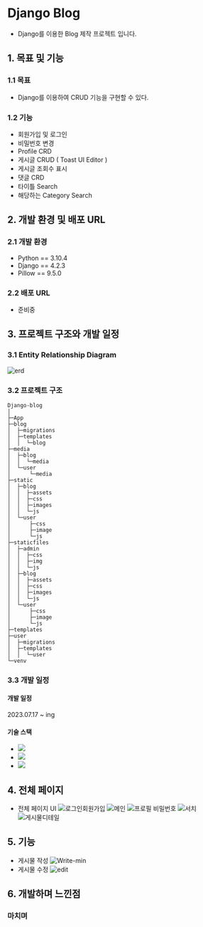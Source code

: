 # Django Blog

-   Django를 이용한 Blog 제작 프로젝트 입니다.

## 1. 목표 및 기능

### 1.1 목표

-   Django를 이용하여 CRUD 기능을 구현할 수 있다.

### 1.2 기능

-   회원가입 및 로그인
-   비밀번호 변경
-   Profile CRD
-   게시글 CRUD ( Toast UI Editor )
-   게시글 조회수 표시
-   댓글 CRD
-   타이틀 Search
-   해당하는 Category Search

## 2. 개발 환경 및 배포 URL

### 2.1 개발 환경

-   Python == 3.10.4
-   Django == 4.2.3
-   Pillow == 9.5.0

### 2.2 배포 URL

-   준비중

## 3. 프로젝트 구조와 개발 일정

### 3.1 Entity Relationship Diagram
![erd](https://github.com/Hyunwooz/Django-blog/assets/107661525/f554ac1a-47d8-4525-9d5f-316d7e05c914)

### 3.2 프로젝트 구조
```
Django-blog
│
├─App
├─blog
│  ├─migrations
│  ├─templates
│  │  └─blog
├─media
│  ├─blog
│  │  └─media
│  └─user
│      └─media
├─static
│  ├─blog
│  │  ├─assets
│  │  ├─css
│  │  ├─images
│  │  └─js
│  └─user
│      ├─css
│      ├─image
│      └─js
├─staticfiles
│  ├─admin
│  │  ├─css
│  │  ├─img
│  │  └─js
│  ├─blog
│  │  ├─assets
│  │  ├─css
│  │  ├─images
│  │  └─js
│  └─user
│      ├─css
│      ├─image
│      └─js
├─templates
├─user
│  ├─migrations
│  ├─templates
│  │  └─user
└─venv
```
### 3.3 개발 일정

#### 개발 일정

2023.07.17 ~ ing

#### 기술 스택

-   <img src="https://img.shields.io/badge/python-3776AB?style=for-the-badge&logo=python&logoColor=white">
-   <img src="https://img.shields.io/badge/django-092E20?style=for-the-badge&logo=django&logoColor=white">
-   <img src="https://img.shields.io/badge/Sqlite-F80000?style=for-the-badge&logo=Sqlite&logoColor=white">

## 4. 전체 페이지

-   전체 페이지 UI
![로그인회원가입](https://github.com/Hyunwooz/Django-blog/assets/107661525/83616293-3d40-4fed-9184-3e719be31aab)
![메인](https://github.com/Hyunwooz/Django-blog/assets/107661525/4aaab86a-d4b2-4b19-a255-158ab2de8bd3)
![프로필 비밀번호](https://github.com/Hyunwooz/Django-blog/assets/107661525/8c82b80a-9766-4275-9c1f-b04b31440910)
![서치](https://github.com/Hyunwooz/Django-blog/assets/107661525/b6a9850a-5d88-4fca-b355-24617658eb9a)
![게시물디테일](https://github.com/Hyunwooz/Django-blog/assets/107661525/6fc6274c-d64a-45a9-8949-36e47a3650b9)

## 5. 기능

-   게시물 작성
![Write-min](https://github.com/Hyunwooz/Django-blog/assets/107661525/cee8c6c7-d54d-4682-b9ce-2adc3b999871)
-   게시물 수정
![edit](https://github.com/Hyunwooz/Django-blog/assets/107661525/92bad933-0fbf-4115-94b5-603b3b1494af)

## 6. 개발하며 느낀점

### 마치며

